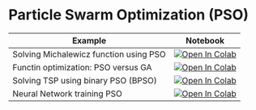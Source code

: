 
#  Particle Swarm Optimization (PSO)

| Example  | Notebook  |
|---|---|
| Solving Michalewicz function using PSO | [![Open In Colab](https://colab.research.google.com/assets/colab-badge.svg)](https://colab.research.google.com/github/Dr-AlaaKhamis/ISE571/blob/main/5_PSO/Michalewicz_function.ipynb)  |
| Functin optimization: PSO versus GA | [![Open In Colab](https://colab.research.google.com/assets/colab-badge.svg)](https://colab.research.google.com/github/Dr-AlaaKhamis/ISE571/blob/main/5_PSO/FncOptimization.ipynb)  |
| Solving TSP using binary PSO (BPSO) | [![Open In Colab](https://colab.research.google.com/assets/colab-badge.svg)](https://colab.research.google.com/github/Dr-AlaaKhamis/ISE571/blob/main/5_PSO/TSP.ipynb)  |
| Neural Network training PSO | [![Open In Colab](https://colab.research.google.com/assets/colab-badge.svg)](https://colab.research.google.com/github/Dr-AlaaKhamis/ISE571/blob/main/5_PSO/NN_Training.ipynb)  |

